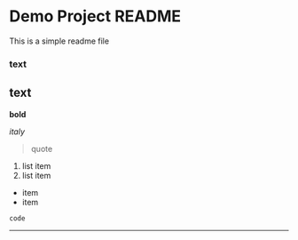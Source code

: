 
# Demo Project README

This is a simple readme file

### text
## text
**bold**

*italy*

> quote

1. list item
2. list item

- item
- item

`code`

---

